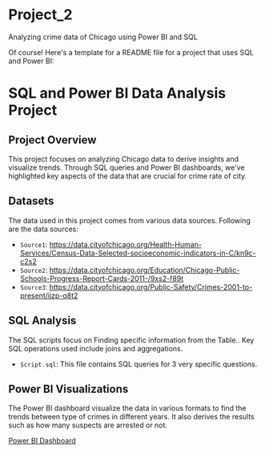 # Project_2
Analyzing crime data of Chicago using Power BI and SQL

Of course! Here's a template for a README file for a project that uses SQL and Power BI:

# SQL and Power BI Data Analysis Project

## Project Overview

This project focuses on analyzing Chicago data to derive insights and visualize trends. Through SQL queries and Power BI dashboards, we've highlighted key aspects of the data that are crucial for crime rate of city.

## Datasets

The data used in this project comes from various data sources. Following are the data sources:

- `Source1`: https://data.cityofchicago.org/Health-Human-Services/Census-Data-Selected-socioeconomic-indicators-in-C/kn9c-c2s2
- `Source2`: https://data.cityofchicago.org/Education/Chicago-Public-Schools-Progress-Report-Cards-2011-/9xs2-f89t
- `Source3`: https://data.cityofchicago.org/Public-Safety/Crimes-2001-to-present/ijzp-q8t2 

## SQL Analysis

The SQL scripts focus on Finding specific information from the Table.. Key SQL operations used include joins and aggregations.

- `Script.sql`: This file contains SQL queries for 3 very specific questions.

## Power BI Visualizations

The Power BI dashboard visualize the data in various formats to find the trends between type of crimes in different years. It also derives the results such as how many suspects are arrested or not.

[Power BI Dashboard](https://github.com/Nav-Kirat/Project_2/blob/main/Dashboard.pdf)
